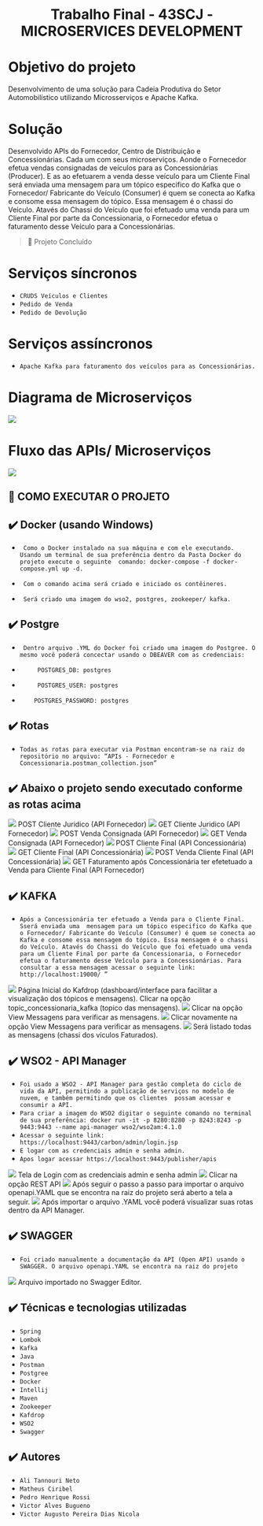 # <h1 align="center"> Trabalho Final - 43SCJ - MICROSERVICES DEVELOPMENT  </h1>

# Objetivo do projeto

Desenvolvimento de uma solução para Cadeia Produtiva do Setor Automobilístico utilizando Microsserviços e Apache Kafka. 

# Solução

Desenvolvido APIs do Fornecedor, Centro de Distribuição e Concessionárias. Cada um com seus microserviços. Aonde o Fornecedor efetua vendas consignadas de veículos para as Concessionárias (Producer). E as ao efetuarem a venda desse veículo para um Cliente Final será enviada uma  mensagem para um tópico especifico do Kafka que o Fornecedor/ Fabricante do Veículo (Consumer) é quem se conecta ao Kafka e consome essa mensagem do tópico. Essa mensagem é o chassi do Veículo. Atavés do Chassi do Veículo que foi efetuado uma venda para um Cliente Final por parte da Concessionaria, o Fornecedor efetua o faturamento desse Veículo para a Concessionárias. 

> :construction: Projeto Concluído

# Serviços síncronos
- ``CRUDS Veículos e Clientes``
- ``Pedido de Venda``
- ``Pedido de Devolução``

# Serviços assíncronos 

- ``Apache Kafka para faturamento dos veículos para as Concessionárias.``

# Diagrama de Microserviços

<img src="https://github.com/victordias25/projeto-microservicos/blob/main/Imagens/diagrama-microservicos.png">

# Fluxo das APIs/ Microserviços

<img src="https://github.com/victordias25/projeto-microservicos/blob/main/Imagens/fluxo-microservicos.png">

## 🔨 COMO EXECUTAR O PROJETO

## ✔️ Docker (usando Windows)
 - `` Como o Docker instalado na sua máquina e com ele executando. Usando um terminal de sua preferência dentro da Pasta Docker do projeto execute o seguinte 
      comando: docker-compose -f docker-compose.yml up -d.``
      
 - `` Com o comando acima será criado e iniciado os contêineres.``
 
 - `` Será criado uma imagem do wso2, postgres, zookeeper/ kafka.``

## ✔️ Postgre
- `` Dentro arquivo .YML do Docker foi criado uma imagem do Postgree. O mesmo você poderá concectar usando o DBEAVER com as credenciais:`` 
    
- ``     POSTGRES_DB: postgres``
- ``     POSTGRES_USER: postgres``
- ``    POSTGRES_PASSWORD: postgres``
 
 ## ✔️ Rotas
   - ``Todas as rotas para executar via Postman encontram-se na raiz do repositório no arquivo: “APIs - Fornecedor e Concessionaria.postman_collection.json”``
   
  ## ✔️ Abaixo o projeto sendo executado conforme as rotas acima
  
  <img src="https://github.com/victordias25/projeto-microservicos/blob/main/Imagens/1.png">
  POST Cliente Juridico (API Fornecedor)
  
  <img src="https://github.com/victordias25/projeto-microservicos/blob/main/Imagens/2.png">
  GET Cliente Juridico (API Fornecedor)
  
  <img src="https://github.com/victordias25/projeto-microservicos/blob/main/Imagens/3.png">
  POST Venda Consignada (API Fornecedor)
  
  <img src="https://github.com/victordias25/projeto-microservicos/blob/main/Imagens/4.png">
  GET Venda Consignada (API Fornecedor)
  
  <img src="https://github.com/victordias25/projeto-microservicos/blob/main/Imagens/5.png">
  POST Cliente Final (API Concessionária)
  
  <img src="https://github.com/victordias25/projeto-microservicos/blob/main/Imagens/6.png">
  GET Cliente Final (API Concessionária)
  
  <img src="https://github.com/victordias25/projeto-microservicos/blob/main/Imagens/7.png">
  POST Venda Cliente Final (API Concessionária)
  
  <img src="https://github.com/victordias25/projeto-microservicos/blob/main/Imagens/8.png">
  GET Faturamento após Concessionária ter efetetuado a Venda para Cliente Final (API Fornecedor)
  
  ## ✔️ KAFKA
  
  - ``Após a Concessionária ter efetuado a Venda para o Cliente Final. Sserá enviada uma  mensagem para um tópico especifico do Kafka que o Fornecedor/ Fabricante do Veículo (Consumer) é quem se conecta ao Kafka e consome essa mensagem do tópico. Essa mensagem é o chassi do Veículo. Atavés do Chassi do Veículo que foi efetuado uma venda para um Cliente Final por parte da Concessionaria, o Fornecedor efetua o faturamento desse Veículo para a Concessionárias. Para consultar a essa mensagem acessar o seguinte link: http://localhost:19000/ ”``
  
  <img src="https://github.com/victordias25/projeto-microservicos/blob/main/Imagens/9.png">
  Página Inicial do Kafdrop (dashboard/interface para facilitar a visualização dos tópicos e mensagens). Clicar na opção topic_concessionaria_kafka (topico das         mensagens).
  
  <img src="https://github.com/victordias25/projeto-microservicos/blob/main/Imagens/10.png">
  Clicar na opção View Messagens para verificar as mensagens.  
  
  <img src="https://github.com/victordias25/projeto-microservicos/blob/main/Imagens/11.png">
  Clicar novamente na opção View Messagens para verificar as mensagens.
  
  <img src="https://github.com/victordias25/projeto-microservicos/blob/main/Imagens/12.png">
  Será listado todas as mensagens (chassi dos vículos Faturados).
  
  ## ✔️ WSO2 - API Manager
  - ``Foi usado a WSO2 - API Manager para gestão completa do ciclo de vida da API, permitindo a publicação de serviços no modelo de nuvem, e também permitindo que os clientes  possam acessar e consumir a API.``
  - ``Para criar a imagem do WSO2 digitar o seguinte comando no terminal de sua preferência: docker run -it -p 8280:8280 -p 8243:8243 -p 9443:9443 --name api-manager wso2/wso2am:4.1.0``
  - ``Acessar o seguinte link: https://localhost:9443/carbon/admin/login.jsp``
  - ``E logar com as credenciais admin e senha admin.``
  - ``Apos logar acessar https://localhost:9443/publisher/apis``
  
  <img src="https://github.com/victordias25/projeto-microservicos/blob/main/Imagens/13.png">
  Tela de Login com as credenciais admin e senha admin
  <img src="https://github.com/victordias25/projeto-microservicos/blob/main/Imagens/14.png">
  Clicar na opção REST API
  <img src="https://github.com/victordias25/projeto-microservicos/blob/main/Imagens/15.png">
  Após seguir o passo a passo para importar o arquivo openapi.YAML que se encontra na raiz do projeto será aberto a tela a seguir.
  <img src="https://github.com/victordias25/projeto-microservicos/blob/main/Imagens/16.png">
  Após importar o arquivo .YAML você poderá visualizar suas rotas dentro da API Manager.
  
  ## ✔️ SWAGGER
  - ``Foi criado manualmente a documentação da API (Open API) usando o SWAGGER. O arquivo openapi.YAML se encontra na raiz do projeto``
   <img src="https://github.com/victordias25/projeto-microservicos/blob/main/Imagens/17.png">
   Arquivo importado no Swagger Editor.
   
   ## ✔️ Técnicas e tecnologias utilizadas

- ``Spring`` 
- ``Lombok``
- ``Kafka``
- ``Java``
- ``Postman``
- ``Postgree``
- ``Docker``
- ``Intellij``
- ``Maven``
- ``Zookeeper``
- ``Kafdrop``
- ``WSO2``
- ``Swagger``

## ✔️ Autores
- ``Ali Tannouri Neto``
- ``Matheus Ciribel``
- ``Pedro Henrique Rossi``
- ``Victor Alves Bugueno``
- ``Victor Augusto Pereira Dias Nicola``
